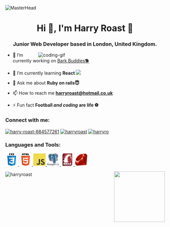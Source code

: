 ![MasterHead](https://user-images.githubusercontent.com/74038190/213910845-af37a709-8995-40d6-be59-724526e3c3d7.gif)
<h1 align="center">Hi 👋, I'm Harry Roast 🐥</h1>
<h3 align="center">Junior Web Developer based in London, United Kingdom.</h3>
<img align="right" alt="coding-gif" width="400" src="https://cdn.dribbble.com/users/330915/screenshots/3587000/media/cf9c914d04e017ab821bab2ee0bb87cb.gif">

- 🔭 I’m currently working on [Bark Buddies🐕](https://github.com/vincent-chpd/bark-buddies)

- 🌱 I’m currently learning **React <img width="18" src="https://user-images.githubusercontent.com/74038190/212257467-871d32b7-e401-42e8-a166-fcfd7baa4c6b.gif">**

- 💬 Ask me about **Ruby on rails😇**

- 📫 How to reach me **harryroast@hotmail.co.uk**

- ⚡ Fun fact **Football *and coding* are life ⚽**

<h3 align="left">Connect with me:</h3>
<p align="left">
<a href="https://linkedin.com/in/harry-roast-684577261" target="blank"><img align="center" src="https://raw.githubusercontent.com/rahuldkjain/github-profile-readme-generator/master/src/images/icons/Social/linked-in-alt.svg" alt="harry-roast-684577261" height="30" width="40" /></a>
<a href="https://instagram.com/harryroast" target="blank"><img align="center" src="https://raw.githubusercontent.com/rahuldkjain/github-profile-readme-generator/master/src/images/icons/Social/instagram.svg" alt="harryroast" height="30" width="40" /></a>
<a href="https://discord.gg/harryro" target="blank"><img align="center" src="https://raw.githubusercontent.com/rahuldkjain/github-profile-readme-generator/master/src/images/icons/Social/discord.svg" alt="harryro" height="30" width="40" /></a>
</p>

<h3 align="left">Languages and Tools:</h3>
<p align="left"> <a href="https://www.w3schools.com/css/" target="_blank" rel="noreferrer"> <img src="https://raw.githubusercontent.com/devicons/devicon/master/icons/css3/css3-original-wordmark.svg" alt="css3" width="40" height="40"/> </a> <a href="https://www.w3.org/html/" target="_blank" rel="noreferrer"> <img src="https://raw.githubusercontent.com/devicons/devicon/master/icons/html5/html5-original-wordmark.svg" alt="html5" width="40" height="40"/> </a> <a href="https://developer.mozilla.org/en-US/docs/Web/JavaScript" target="_blank" rel="noreferrer"> <img src="https://raw.githubusercontent.com/devicons/devicon/master/icons/javascript/javascript-original.svg" alt="javascript" width="40" height="40"/> </a> <a href="https://www.postgresql.org" target="_blank" rel="noreferrer"> <img src="https://raw.githubusercontent.com/devicons/devicon/master/icons/postgresql/postgresql-original-wordmark.svg" alt="postgresql" width="40" height="40"/> </a> <a href="https://rubyonrails.org" target="_blank" rel="noreferrer"> <img src="https://raw.githubusercontent.com/devicons/devicon/master/icons/rails/rails-original-wordmark.svg" alt="rails" width="40" height="40"/> </a> <a href="https://www.ruby-lang.org/en/" target="_blank" rel="noreferrer"> <img src="https://raw.githubusercontent.com/devicons/devicon/master/icons/ruby/ruby-original.svg" alt="ruby" width="40" height="40"/> </a> </p>


<img align="right" width="160" height="160" src="https://user-images.githubusercontent.com/74038190/212284087-bbe7e430-757e-4901-90bf-4cd2ce3e1852.gif">

<img align="center" src="https://github-readme-stats.vercel.app/api/top-langs?username=harryroast&show_icons=true&locale=en&layout=compact" alt="harryroast" /></p>
